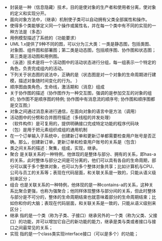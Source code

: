﻿* 封装是一种（信息隐藏）技术，目的是使对象的生产者和使用者分离，使对象的定义和实现分开。
* 面向对象方法中，（继承）机制使子类可以自动拥有父类全部属性和操作。
* 使得多个类能够定义同一个操作或属性名，并在每一个类中有不同的实现的一种方法是（多态）
* 用例模型描述了系统的（功能要求）
* UML 1.x提供了9种不同的图，可以分为三大类：一类是静态图，包括类图、对象图、组件图和部署图；第二类是动态图，包括顺序图、协作图和状态图；第三类是活动图和用例图。
* （泳道）技术是将一个活动图中的活动状态进行分组，每一组表示一个特定的角色，负责完成组内的活动。
* 下列关于状态图的说法中，正确的是（状态图是对一个对象的生命周期进行建模，描述对象随时间变化的行为。 ）
* 顺序图由类角色，生命线，激活期和（消息）组成
* 关于协作图的描述（协作图作为一种交互图，强调的是参加交互的对象的组织; 协作图不是顺序图的特例; 协作图中有消息流的顺序号; 协作图和顺序图都是交互图;）
* 对象之间通过消息来进行通信，在面向对象的语言中是方法（调用）
* 活动图中的分劈和合并图符描述（多线程的并发处理）
* （软件构件）是可复用的，提供明确接口完成特定功能的程序代码块
* （包）是用于把元素组织成组的通用机制
* 在一个订单输入子系统中，创建新订单和更新订单都需要检查用户账号是否正确。那么，创建新订单，更新订单和检查用户账号的关系是（包含）
* 类之间关系的描述：聚集，组成，实现，继承。
* 聚合 是关联关系的一种特例，他体现的是整体与部分、拥有的关系，即has-a的关系，此时整体与部分之间是可分离的，他们可以具有各自的生命周期，部分可以属于多个整体对象，也可以为多个整体对象共享；比如计算机与CPU、公司与员工的关系等；表现在代码层面，和关联关系是一致的，只能从语义级别来区分； 
* 组合 也是关联关系的一种特例，他体现的是一种contains-a的关系，这种关系比聚合更强，也称为强聚合；他同样体现整体与部分间的关系，但此时整体与部分是不可分的，整体的生命周期结束也就意味着部分的生命周期结束；比如你和你的大脑；表现在代码层面，和关联关系是一致的，只能从语义级别来区分； 
* 继承 指的是一个类（称为子类、子接口）继承另外的一个类（称为父类、父接口）的功能，并可以增加它自己的新功能的能力，继承是类与类或者接口与接口之间最常见的关系；
* 实现 指的是一个class类实现interface接口（可以是多个）的功能；